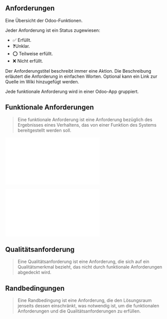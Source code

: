 ## Anforderungen

Eine Übersicht der Odoo-Funktionen.

Jeder Anforderung ist ein Status zugewiesen:
* ✅ Erfüllt.
* ❓Unklar.
* ⭕ Teilweise erfüllt.
* ❌ Nicht erfüllt.

Der Anforderungstitel beschreibt immer eine Aktion. Die Beschreibung erläutert die Anforderung in einfachen Worten. Optional kann ein Link zur Quelle im Wiki hinzugefügt werden.

Jede funktionale Anforderung wird in einer Odoo-App gruppiert.

## Funktionale Anforderungen

> Eine funktionale Anforderung ist eine Anforderung bezüglich des Ergebnisses eines Verhaltens, das von einer Funktion des Systems bereitgestellt werden soll.

![Anforderungen Kontakte](Anforderungen%20Kontakte.md)

![Anforderungen Personalabrechnung](Anforderungen%20Personalabrechnung.md)

## Qualitätsanforderung

> Eine Qualitätsanforderung ist eine Anforderung, die sich auf ein Qualitätsmerkmal bezieht, das nicht durch funktionale Anforderungen abgedeckt wird.

## Randbedingungen

> Eine Randbedingung ist eine Anforderung, die den Lösungsraum jenseits dessen einschränkt, was notwendig ist, um die funktionalen Anforderungen und die Qualitätsanforderungen zu erfüllen.